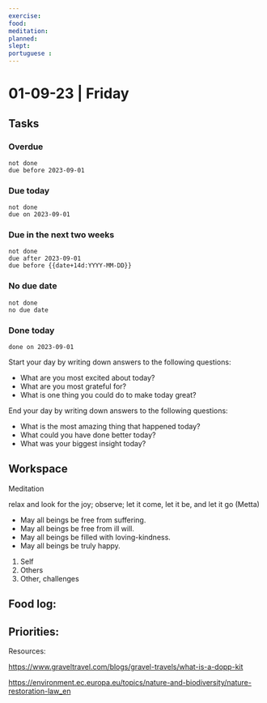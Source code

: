 ```yaml
---
exercise: 
food:
meditation:
planned:
slept:
portuguese :
---
```


# 01-09-23 | Friday

## Tasks
### Overdue
```tasks
not done
due before 2023-09-01
```

### Due today
```tasks
not done
due on 2023-09-01
```

### Due in the next two weeks
```tasks
not done
due after 2023-09-01
due before {{date+14d:YYYY-MM-DD}}
```

### No due date
```tasks
not done
no due date
```

### Done today
```tasks
done on 2023-09-01
```


Start your day by writing down answers to the following questions:

- What are you most excited about today? 
- What are you most grateful for? 
- What is one thing you could do to make today great?  

End your day by writing down answers to the following questions: 

- What is the most amazing thing that happened today? 
- What could you have done better today? 
- What was your biggest insight today?

## Workspace

Meditation 

relax and look for the joy; observe; let it come, let it be, and let it go
(Metta)
-   May all beings be free from suffering.
-   May all beings be free from ill will.
-   May all beings be filled with loving-kindness.
-   May all beings be truly happy.

1. Self
2. Others
3. Other, challenges

Food log:
- 

Priorities:
- 

Resources:

https://www.graveltravel.com/blogs/gravel-travels/what-is-a-dopp-kit

https://environment.ec.europa.eu/topics/nature-and-biodiversity/nature-restoration-law_en